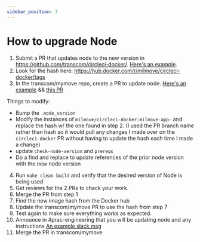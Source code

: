 ```yaml
---
sidebar_position: 7
---
```


# How to upgrade Node

1. Submit a PR that updates node to the new version in https://github.com/transcom/circleci-docker/. [Here's an example](https://github.com/transcom/circleci-docker/pull/130).
2. Look for the hash here: https://hub.docker.com/r/milmove/circleci-docker/tags
3. In the transcom/mymove repo, create a PR to update node. [Here's an example](https://github.com/transcom/mymove/pull/6878) && [this PR](https://github.com/transcom/mymove/pull/6904)

Things to modify:
* Bump the `.node_version`
* Modify the instances of `milmove/circleci-docker:milmove-app-` and replace the hash w/ the one found in step 2. (I used the PR branch name rather than hash so it would pull any changes I made over on the `circleci-docker` PR without having to update the hash each time I made a change)
* update `check-node-version` and `prereqs`
* Do a find and replace to update references of the prior node version with the new node version
4. Run `make clean build` and verify that the desired version of Node is being used
5. Get reviews for the 2 PRs to check your work.
6. Merge the PR from step 1
7. Find the new image hash from the Docker hub
8. Update the transcom/mymove PR to use the hash from step 7
9. Test again to make sure everything works as expected.
10. Announce in #prac-engineering that you will be updating node and any instructions [An example slack msg](https://ustcdp3.slack.com/archives/CP6PTUPQF/p1624996730029000)
10. Merge the PR in transcom/mymove
